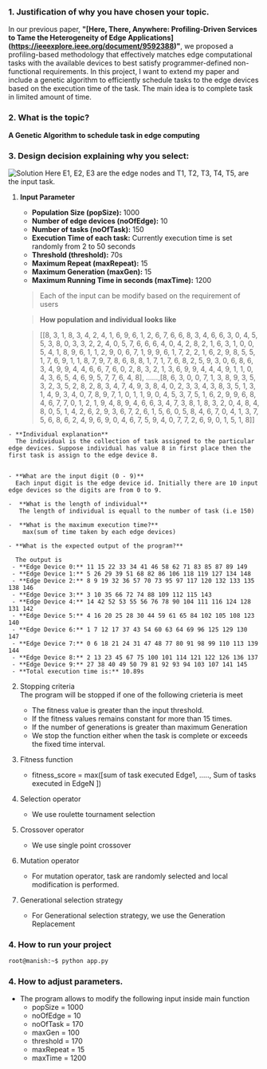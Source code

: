 ### 1. Justification of why you have chosen your topic.
 In our previous paper, **"[Here, There, Anywhere: Profiling-Driven Services to Tame the Heterogeneity of Edge Applications] (https://ieeexplore.ieee.org/document/9592388)"**, we proposed a profiling-based methodology that effectively matches edge computational tasks with the available devices to best satisfy programmer-defined non-functional requirements. In this project, I want to extend my paper and include a genetic algorithm to efficiently schedule tasks to the edge devices based on the execution time of the task. The main idea is to complete task in limited amount of time. 






### 2. What is the topic?
**A Genetic Algorithm to schedule task in edge computing**
### 3. Design decision explaining why you select:

![Solution](https://pandeymanish.com/images/solution.png) 
Here E1, E2, E3 are the edge nodes and T1, T2, T3, T4, T5, are the input task.


  1. **Input Parameter**
     - **Population Size (popSize):** 1000 
     - **Number of edge devices (noOfEdge):** 10
     - **Number of tasks (noOfTask):** 150
     - **Execution Time of each task:** Currently execution time is set randomly from 2 to 50 seconds 
     - **Threshold (threshold):** 70s
     - **Maximum Repeat (maxRepeat):** 15
     -  **Maximum Generation (maxGen):** 15
     -  **Maximum Running Time in seconds (maxTime):** 1200


     > Each of the input can be modify based on the requirement of users
    

     > **How population and individual looks like**

     > [[8, 3, 1, 8, 3, 4, 2, 4, 1, 6, 9, 6, 1, 2, 6, 7, 6, 6, 8, 3, 4, 6, 6, 3, 0, 4, 5, 5, 3, 8, 0, 3, 3, 2, 2, 4, 0, 5, 7, 6, 6, 6, 4, 0, 4, 2, 8, 2, 1, 6, 3, 1, 0, 0, 5, 4, 1, 8, 9, 6, 1, 1, 2, 9, 0, 6, 7, 1, 9, 9, 6, 1, 7, 2, 2, 1, 6, 2, 9, 8, 5, 5, 1, 7, 6, 9, 1, 1, 8, 7, 9, 7, 8, 6, 8, 8, 1, 7, 1, 7, 6, 8, 2, 5, 9, 3, 0, 6, 8, 6, 3, 4, 9, 9, 4, 4, 6, 6, 7, 6, 0, 2, 8, 3, 2, 1, 3, 6, 9, 9, 4, 4, 4, 9, 1, 1, 0, 4, 3, 6, 5, 4, 6, 9, 5, 7, 7, 6, 4, 8], ......,[8, 6, 3, 0, 0, 7, 1, 3, 8, 9, 3, 5, 3, 2, 3, 5, 2, 8, 2, 8, 3, 4, 7, 4, 9, 3, 8, 4, 0, 2, 3, 3, 4, 3, 8, 3, 5, 1, 3, 1, 4, 9, 3, 4, 0, 7, 8, 9, 7, 1, 0, 1, 1, 9, 0, 4, 5, 3, 7, 5, 1, 6, 2, 9, 9, 6, 8, 4, 6, 7, 7, 0, 1, 2, 1, 9, 4, 8, 9, 4, 6, 6, 3, 4, 7, 3, 8, 1, 8, 3, 2, 0, 4, 8, 4, 8, 0, 5, 1, 4, 2, 6, 2, 9, 3, 6, 7, 2, 6, 1, 5, 6, 0, 5, 8, 4, 6, 7, 0, 4, 1, 3, 7, 5, 6, 8, 6, 2, 4, 9, 6, 9, 0, 4, 6, 7, 5, 9, 4, 0, 7, 7, 2, 6, 9, 0, 1, 5, 1, 8]]
     
    - **Individual explanation**
      The individual is the collection of task assigned to the particular edge devices. Suppose individual has value 8 in first place then the first task is assign to the edge device 8.


    - **What are the input digit (0 - 9)**
      Each input digit is the edge device id. Initially there are 10 input edge devices so the digits are from 0 to 9.

    -  **What is the length of individual**
       The length of individual is equall to the number of task (i.e 150)

    -  **What is the maximum execution time?**
        max(sum of time taken by each edge devices)

    - **What is the expected output of the program?**
     
      The output is
     - **Edge Device 0:** 11 15 22 33 34 41 46 58 62 71 83 85 87 89 149
     - **Edge Device 1:** 5 26 29 39 51 68 82 86 106 118 119 127 134 148
     - **Edge Device 2:** 8 9 19 32 36 57 70 73 95 97 117 120 132 133 135 138 146
     - **Edge Device 3:** 3 10 35 66 72 74 88 109 112 115 143
     - **Edge Device 4:** 14 42 52 53 55 56 76 78 90 104 111 116 124 128 131 142
     - **Edge Device 5:** 4 16 20 25 28 30 44 59 61 65 84 102 105 108 123 140
     - **Edge Device 6:** 1 7 12 17 37 43 54 60 63 64 69 96 125 129 130 147
     - **Edge Device 7:** 0 6 18 21 24 31 47 48 77 80 91 98 99 110 113 139 144
     - **Edge Device 8:** 2 13 23 45 67 75 100 101 114 121 122 126 136 137
     - **Edge Device 9:** 27 38 40 49 50 79 81 92 93 94 103 107 141 145
     - **Total execution time is:** 10.89s

  2. Stopping criteria   
    The program will be stopped if one of the following crieteria is meet
     - The fitness value is greater than the input threshold.
     - If the fitness values remains constant for more than 15 times.
     - If the number of generations is greater than maximum Generation 
     - We stop the function either when the task is complete or exceeds the fixed time interval. 
  3. Fitness function
     - fitness_score = max([sum of task executed Edge1, ....., Sum of tasks executed in EdgeN ]) 

  4. Selection operator
     - We use roulette tournament selection
  5. Crossover operator
     - We use single point crossover
  6. Mutation operator
     - For mutation operator, task are randomly selected and local modification is performed.
  7. Generational selection strategy
     - For Generational selection strategy, we use the Generation Replacement
 ### 4. How to run your project
```bash
root@manish:~$ python app.py
```
 ### 4. How to adjust parameters.
- The program allows to modify the following input inside main function
  - popSize = 1000
  - noOfEdge = 10
  - noOfTask = 170
  - maxGen = 100
  - threshold = 170
  - maxRepeat = 15
  - maxTime = 1200


